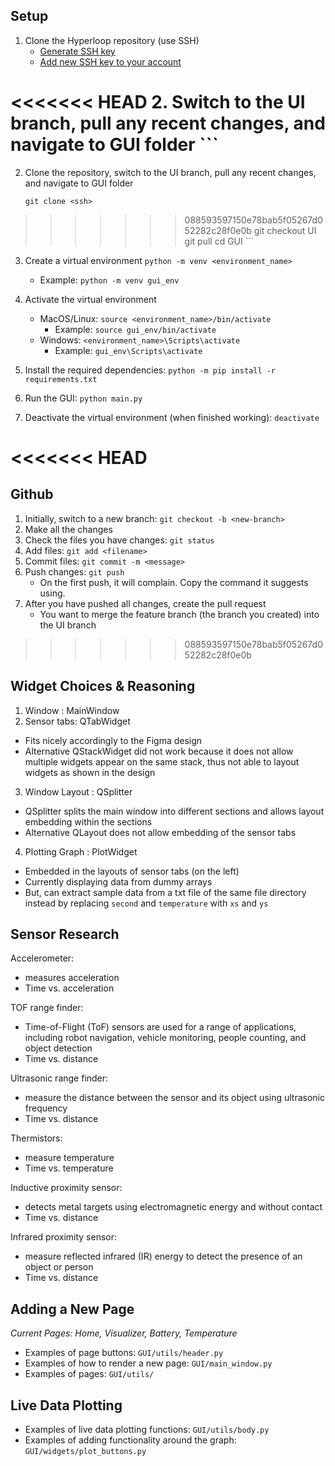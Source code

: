 ## Setup
1. Clone the Hyperloop repository (use SSH)
    * [Generate SSH key](https://docs.github.com/en/authentication/connecting-to-github-with-ssh/generating-a-new-ssh-key-and-adding-it-to-the-ssh-agent)
    * [Add new SSH key to your account](https://docs.github.com/en/authentication/connecting-to-github-with-ssh/adding-a-new-ssh-key-to-your-github-account)

<<<<<<< HEAD
2. Switch to the UI branch, pull any recent changes, and navigate to GUI folder
    ```
=======
2. Clone the repository, switch to the UI branch, pull any recent changes, and navigate to GUI folder
    ```
    git clone <ssh>
>>>>>>> 088593597150e78bab5f05267d052282c28f0e0b
    git checkout UI
    git pull
    cd GUI
    ```

3. Create a virtual environment
    `python -m venv <environment_name>`
    * Example: `python -m venv gui_env`

4. Activate the virtual environment
    * MacOS/Linux: `source <environment_name>/bin/activate`
        * Example: `source gui_env/bin/activate`
    * Windows: `<environment_name>\Scripts\activate`
        * Example: `gui_env\Scripts\activate`

5. Install the required dependencies: `python -m pip install -r requirements.txt`

6. Run the GUI: `python main.py`

7. Deactivate the virtual environment (when finished working): `deactivate`

<<<<<<< HEAD
=======
## Github
1. Initially, switch to a new branch: `git checkout -b <new-branch>`
2. Make all the changes
3. Check the files you have changes: `git status`
4. Add files: `git add <filename>`
5. Commit files: `git commit -m <message>`
6. Push changes: `git push`
   - On the first push, it will complain. Copy the command it suggests using.
7. After you have pushed all changes, create the pull request
   - You want to merge the feature branch (the branch you created) into the UI branch
>>>>>>> 088593597150e78bab5f05267d052282c28f0e0b

## Widget Choices & Reasoning
1. Window : MainWindow
2. Sensor tabs: QTabWidget
- Fits nicely accordingly to the Figma design
- Alternative QStackWidget did not work because it does not allow multiple widgets appear on the same stack, thus not able to layout widgets as shown in the design
3. Window Layout : QSplitter
- QSplitter splits the main window into different sections and allows layout embedding within the sections
- Alternative QLayout does not allow embedding of the sensor tabs
4. Plotting Graph : PlotWidget
- Embedded in the layouts of sensor tabs (on the left)
- Currently displaying data from dummy arrays
- But, can extract sample data from a txt file of the same file directory instead by replacing `second` and `temperature` with `xs` and `ys`

## Sensor Research
Accelerometer: 
* measures acceleration
* Time vs. acceleration

TOF range finder: 
* Time-of-Flight (ToF) sensors are used for a range of applications, including robot navigation, vehicle monitoring, people counting, and object detection
* Time vs. distance 

Ultrasonic range finder: 
* measure the distance between the sensor and its object using ultrasonic frequency
* Time vs. distance

Thermistors: 
* measure temperature
* Time vs. temperature

Inductive proximity sensor: 
* detects metal targets using electromagnetic energy and without contact
* Time vs. distance 

Infrared proximity sensor: 
* measure reflected infrared (IR) energy to detect the presence of an object or person
* Time vs. distance 

## Adding a New Page
_Current Pages: Home, Visualizer, Battery, Temperature_
* Examples of page buttons: ```GUI/utils/header.py```
* Examples of how to render a new page: ```GUI/main_window.py```
* Examples of pages: ```GUI/utils/```

## Live Data Plotting
* Examples of live data plotting functions: ```GUI/utils/body.py```
* Examples of adding functionality around the graph: ```GUI/widgets/plot_buttons.py```


